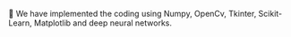 🔎 We have implemented the coding using Numpy, OpenCv, Tkinter, Scikit-Learn, Matplotlib and deep neural networks.

